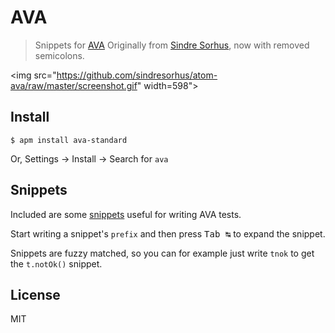 # AVA

> Snippets for [AVA](https://ava.li)
Originally from [Sindre Sorhus](https://github.com/sindresorhus), now with removed semicolons.

<img src="https://github.com/sindresorhus/atom-ava/raw/master/screenshot.gif" width=598">


## Install

```
$ apm install ava-standard
```

Or, Settings → Install → Search for `ava`


## Snippets

Included are some [snippets](snippets/ava.json) useful for writing AVA tests.

Start writing a snippet's `prefix` and then press <kbd>Tab ↹</kbd> to expand the snippet.

Snippets are fuzzy matched, so you can for example just write `tnok` to get the `t.notOk()` snippet.



## License

MIT
